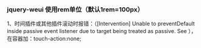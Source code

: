 ### jquery-weui 使用rem单位（默认1rem=100px）
1、时间插件或其他插件滚动时报错：（[Intervention] Unable to preventDefault inside passive event listener due to target being treated as passive. See <URL>），在容器加：touch-action:none;
